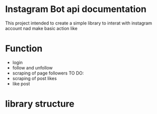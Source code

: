 # Instagram Bot api documentation
This project intended to create a simple library to interat with instagram account nad make basic action like

# Function
- login
- follow and unfollow
- scraping of page followers
TO DO:
- scraping of post likes
- like post


# library structure

